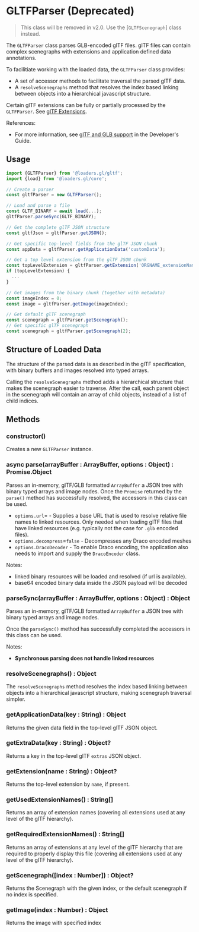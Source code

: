 # GLTFParser (Deprecated)

> This class will be removed in v2.0. Use the [`GLTFScenegraph`] class instead.

The `GLTFParser` class parses GLB-encoded glTF files. glTF files can contain complex scenegraphs with extensions and application defined data annotations.

To facilitiate working with the loaded data, the `GLTFParser` class provides:

- A set of accessor methods to facilitate traversal the parsed glTF data.
- A `resolveScenegraphs` method that resolves the index based linking between objects into a hierarchical javascript structure.

Certain glTF extensions can be fully or partially processed by the `GLTFParser`. See [glTF Extensions](docs/api-reference/gltf-loaders/gltf-extensions.md).

References:

- For more information, see [glTF and GLB support](docs/) in the Developer's Guide.

## Usage

```js
import {GLTFParser} from '@loaders.gl/gltf';
import {load} from '@loaders.gl/core';

// Create a parser
const gltfParser = new GLTFParser();

// Load and parse a file
const GLTF_BINARY = await load(...);
gltfParser.parseSync(GLTF_BINARY);

// Get the complete glTF JSON structure
const gltfJson = gltfParser.getJSON();

// Get specific top-level fields from the glTF JSON chunk
const appData = gltfParser.getApplicationData('customData');

// Get a top level extension from the glTF JSON chunk
const topLevelExtension = gltfParser.getExtension('ORGNAME_extensionName');
if (topLevelExtension) {
  ...
}

// Get images from the binary chunk (together with metadata)
const imageIndex = 0;
const image = gltfParser.getImage(imageIndex);

// Get default glTF scenegraph
const scenegraph = gltfParser.getScenegraph();
// Get specific glTF scenegraph
const scenegraph = gltfParser.getScenegraph(2);
```

## Structure of Loaded Data

The structure of the parsed data is as described in the glTF specification, with binary buffers and images resolved into typed arrays.

Calling the `resolveScenegraphs` method adds a hierarchical structure that makes the scenegraph easier to traverse. After the call, each parent object in the scenegraph will contain an array of child objects, instead of a list of child indices.

## Methods

### constructor()

Creates a new `GLTFParser` instance.

### async parse(arrayBuffer : ArrayBuffer, options : Object) : Promise.Object

Parses an in-memory, glTF/GLB formatted `ArrayBuffer` a JSON tree with binary typed arrays and image nodes. Once the `Promise` returned by the `parse()` method has successfully resolved, the accessors in this class can be used.

- `options.url`= - Supplies a base URL that is used to resolve relative file names to linked resources. Only needed when loading glTF files that have linked resources (e.g. typically not the case for `.glb` encoded files).
- `options.decompress`=`false` - Decompresses any Draco encoded meshes
- `options.DracoDecoder` - To enable Draco encoding, the application also needs to import and supply the `DracoEncoder` class.

Notes:

- linked binary resources will be loaded and resolved (if url is available).
- base64 encoded binary data inside the JSON payload will be decoded

### parseSync(arrayBuffer : ArrayBuffer, options : Object) : Object

Parses an in-memory, glTF/GLB formatted `ArrayBuffer` a JSON tree with binary typed arrays and image nodes.

Once the `parseSync()` method has successfully completed the accessors in this class can be used.

Notes:

- **Synchronous parsing does not handle linked resources**

### resolveScenegraphs() : Object

The `resolveScenegraphs` method resolves the index based linking between objects into a hierarchical javascript structure, making scenegraph traversal simpler.

### getApplicationData(key : String) : Object

Returns the given data field in the top-level glTF JSON object.

### getExtraData(key : String) : Object?

Returns a key in the top-level glTF `extras` JSON object.

### getExtension(name : String) : Object?

Returns the top-level extension by `name`, if present.

### getUsedExtensionNames() : String[]

Returns an array of extension names (covering all extensions used at any level of the glTF hierarchy).

### getRequiredExtensionNames() : String[]

Returns an array of extensions at any level of the glTF hierarchy that are required to properly display this file (covering all extensions used at any level of the glTF hierarchy).

### getScenegraph([index : Number]) : Object?

Returns the Scenegraph with the given index, or the default scenegraph if no index is specified.

### getImage(index : Number) : Object

Returns the image with specified index
